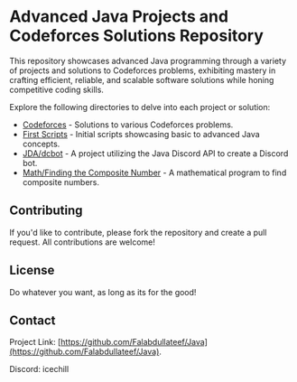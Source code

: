 # Advanced Java Projects and Codeforces Solutions Repository

This repository showcases advanced Java programming through a variety of projects and solutions to Codeforces problems, exhibiting mastery in crafting efficient, reliable, and scalable software solutions while honing competitive coding skills.

Explore the following directories to delve into each project or solution:

- [Codeforces](./Codeforces) - Solutions to various Codeforces problems.
- [First Scripts](https://github.com/Falabdullateef/Java/tree/main/First%20scripts) - Initial scripts showcasing basic to advanced Java concepts.
- [JDA/dcbot](./JDA) - A project utilizing the Java Discord API to create a Discord bot.
- [Math/Finding the Composite Number](https://github.com/Falabdullateef/Java/tree/main/Math/Finding%20the%20composite%20number) - A mathematical program to find composite numbers.


## Contributing

If you'd like to contribute, please fork the repository and create a pull request. All contributions are welcome!

## License

Do whatever you want, as long as its for the good!

## Contact

Project Link: [https://github.com/Falabdullateef/Java](https://github.com/Falabdullateef/Java).

Discord: icechill
